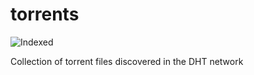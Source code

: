 torrents 
========
![Indexed](https://img.shields.io/badge/indexed-31157-blue)

Collection of torrent files discovered in the DHT network
